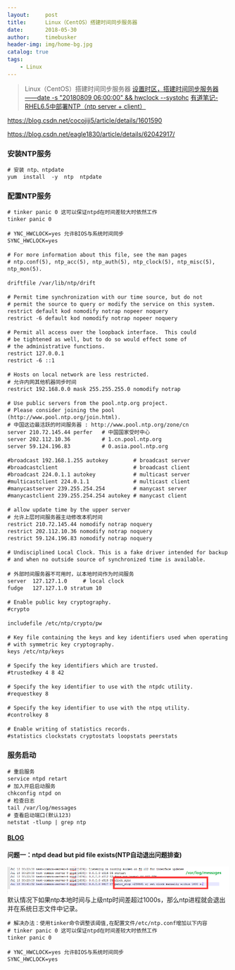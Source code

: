 ```yaml
---
layout:     post
title:      Linux（CentOS）搭建时间同步服务器
date:       2018-05-30
author:     timebusker
header-img: img/home-bg.jpg
catalog: true
tags:
    - Linux
---
```


> Linux（CentOS）搭建时间同步服务器
> [设置时区，搭建时间同步服务器——date -s "20180809 06:00:00" && hwclock --systohc](https://www.cnblogs.com/boshen-hzb/p/6269378.html) 
> [有道笔记-RHEL6.5中部署NTP（ntp server + client）](http://note.youdao.com/noteshare?id=9cdf4d6be8e8a0d28611b3f64579a718)

https://blog.csdn.net/cocojiji5/article/details/1601590  

https://blog.csdn.net/eagle1830/article/details/62042917/

### 安装NTP服务   
```
# 安装 ntp、ntpdate
yum  install  -y  ntp  ntpdate
```

### 配置NTP服务
```  
# tinker panic 0 这可以保证ntpd在时间差较大时依然工作
tinker panic 0

# YNC_HWCLOCK=yes 允许BIOS与系统时间同步
SYNC_HWCLOCK=yes

# For more information about this file, see the man pages
# ntp.conf(5), ntp_acc(5), ntp_auth(5), ntp_clock(5), ntp_misc(5), ntp_mon(5).

driftfile /var/lib/ntp/drift

# Permit time synchronization with our time source, but do not
# permit the source to query or modify the service on this system.
restrict default kod nomodify notrap nopeer noquery
restrict -6 default kod nomodify notrap nopeer noquery

# Permit all access over the loopback interface.  This could
# be tightened as well, but to do so would effect some of
# the administrative functions.
restrict 127.0.0.1
restrict -6 ::1

# Hosts on local network are less restricted.
# 允许内网其他机器同步时间
restrict 192.168.0.0 mask 255.255.255.0 nomodify notrap

# Use public servers from the pool.ntp.org project.
# Please consider joining the pool (http://www.pool.ntp.org/join.html).
# 中国这边最活跃的时间服务器 : http://www.pool.ntp.org/zone/cn
server 210.72.145.44 perfer   # 中国国家受时中心
server 202.112.10.36          # 1.cn.pool.ntp.org
server 59.124.196.83          # 0.asia.pool.ntp.org

#broadcast 192.168.1.255 autokey        # broadcast server
#broadcastclient                        # broadcast client
#broadcast 224.0.1.1 autokey            # multicast server
#multicastclient 224.0.1.1              # multicast client
#manycastserver 239.255.254.254         # manycast server
#manycastclient 239.255.254.254 autokey # manycast client

# allow update time by the upper server
# 允许上层时间服务器主动修改本机时间
restrict 210.72.145.44 nomodify notrap noquery
restrict 202.112.10.36 nomodify notrap noquery
restrict 59.124.196.83 nomodify notrap noquery

# Undisciplined Local Clock. This is a fake driver intended for backup
# and when no outside source of synchronized time is available. 

# 外部时间服务器不可用时，以本地时间作为时间服务
server  127.127.1.0     # local clock
fudge   127.127.1.0 stratum 10

# Enable public key cryptography.
#crypto

includefile /etc/ntp/crypto/pw

# Key file containing the keys and key identifiers used when operating
# with symmetric key cryptography. 
keys /etc/ntp/keys

# Specify the key identifiers which are trusted.
#trustedkey 4 8 42

# Specify the key identifier to use with the ntpdc utility.
#requestkey 8

# Specify the key identifier to use with the ntpq utility.
#controlkey 8

# Enable writing of statistics records.
#statistics clockstats cryptostats loopstats peerstats
```

### 服务启动  
```
# 重启服务
service ntpd retart
# 加入开启启动服务
chkconfig ntpd on
# 检查日志
tail /var/log/messages 
# 查看启动端口(默认123)
netstat -tlunp | grep ntp 
``` 

#### [BLOG](http://blog.sina.com.cn/s/blog_bf9b14b20102x19k.html)

#### 问题一：ntpd dead but pid file exists(NTP自动退出问题排查)  
![image](/img/liunx/practice/1.png)   
默认情况下如果ntp本地时间与上级ntp时间差超过1000s，那么ntp进程就会退出并在系统日志文件中记录。    
```
# 解决办法：使用tinker命令调整该阈值,在配置文件/etc/ntp.conf增加以下内容
# tinker panic 0 这可以保证ntpd在时间差较大时依然工作
tinker panic 0

# YNC_HWCLOCK=yes 允许BIOS与系统时间同步
SYNC_HWCLOCK=yes
```   